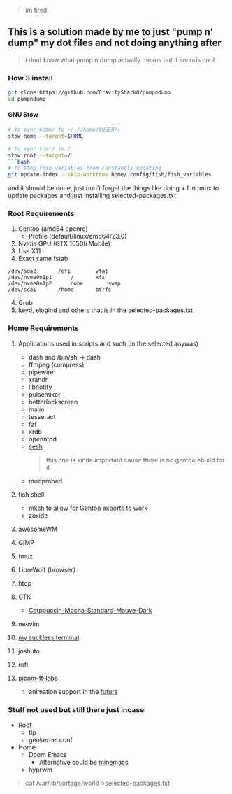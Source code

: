 > im tired

## This is a solution made by me to just "pump n' dump" my dot files and not doing anything after

> i dont know what pump n dump actually means but it sounds cool

### How 3 install

```bash
git clone https://github.com/GravityShark0/pumpndump
cd pumpndump
```

#### GNU Stow

````bash
# to sync home/ to ~/ (/home/$USER/)
stow home --target=$HOME

# to sync root/ to /
stow root --target=/
```bash
# to stop fish_variables from constantly updating
git update-index --skip-worktree home/.config/fish/fish_variables
````

and it should be done,
just don't forget the things like doing <prefix> + I in tmux to update packages
and just installing selected-packages.txt

### Root Requirements

1. Gentoo (amd64 openrc)
   - Profile (default/linux/amd64/23.0)
2. Nvidia GPU (GTX 1050ti Mobile)
3. Use X11
4. Exact same fstab

```
/dev/sda2		/efi		vfat
/dev/nvme0n1p1		/		xfs
/dev/nvme0n1p2		none		swap
/dev/sda1		/home		btrfs
```

4. Grub
5. keyd, elogind and others that is in the selected-packages.txt

### Home Requirements

1. Applications used in scripts and such (in the selected anywas)

   - dash and /bin/sh -> dash
   - ffmpeg (compress)
   - pipewire
   - xrandr
   - libnotify
   - pulsemixer
   - betterlockscreen
   - maim
   - tesseract
   - fzf
   - xrdb
   - openntpd
   - [sesh](https://github.com/joshmedeski/sesh)
     > this one is kinda important cause there is no gentoo ebuild for it
   - modprobed

2. fish shell
   - mksh to allow for Gentoo exports to work
   - zoxide
3. awesomeWM
4. GIMP
5. tmux
6. LibreWolf (browser)
7. htop
8. GTK
   - [Catppuccin-Mocha-Standard-Mauve-Dark](https://github.com/catppuccin/gtk)
9. neovim
10. [my suckless terminal](https://github.com/GravityShark0/st-grav-flexipatch)
11. joshuto
12. rofi
13. [picom-ft-labs](https://github.com/FT-Labs/picom)
    - animation support in the [future](https://github.com/yshui/picom/pull/1219)

### Stuff not used but still there just incase

- Root
  - tlp
  - genkernel.conf
- Home
  - Doom Emacs
    - Alternative could be [minemacs](https://github.com/abougouffa/minemacs)
  - hyprwm

> cat /var/lib/portage/world >selected-packages.txt

